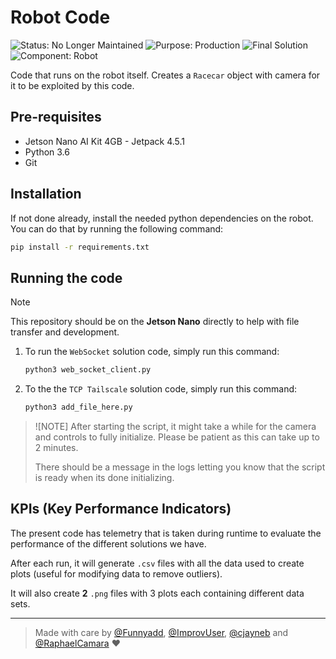 # Robot Code

![Status: No Longer Maintained](https://img.shields.io/badge/status-no--longer--maintained-red?style=for-the-badge)
![Purpose: Production](https://img.shields.io/badge/purpose-production-blue?style=for-the-badge)
![Final Solution](https://img.shields.io/badge/final--solution-YES-success?style=for-the-badge)
![Component: Robot](https://img.shields.io/badge/component-robot-blue?style=for-the-badge)

Code that runs on the robot itself. Creates a `Racecar` object with camera for it to be exploited by this code.

## Pre-requisites

- Jetson Nano AI Kit 4GB - Jetpack 4.5.1
- Python 3.6
- Git

## Installation

If not done already, install the needed python dependencies on the robot. You can do that by running the following command:

```bash
pip install -r requirements.txt
```

## Running the code

> [!NOTE]
> This repository should be on the **Jetson Nano** directly to help with file transfer and development.

1. To run the `WebSocket` solution code, simply run this command:
    ```bash
    python3 web_socket_client.py
    ```

2. To the the `TCP Tailscale` solution code, simply run this command:
    ```bash
    python3 add_file_here.py
    ```

> ![NOTE]
> After starting the script, it might take a while for the camera and controls to fully initialize. Please be patient as this can take up to 2 minutes.
>
> There should be a message in the logs letting you know that the script is ready when its done initializing.

## KPIs (Key Performance Indicators)

The present code has telemetry that is taken during runtime to evaluate the performance of the different solutions we have.

After each run, it will generate `.csv` files with all the data used to create plots (useful for modifying data to remove outliers). 

It will also create **2** `.png` files with 3 plots each containing different data sets.

---

> Made with care by [@Funnyadd](https://github.com/Funnyadd), [@ImprovUser](https://github.com/ImprovUser), [@cjayneb](https://github.com/cjayneb) and [@RaphaelCamara](https://github.com/RaphaelCamara) ❤️
